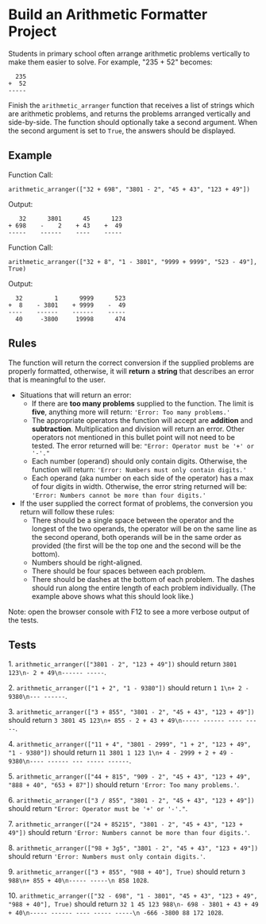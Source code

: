 # Build an Arithmetic Formatter Project

Students in primary school often arrange arithmetic problems vertically to make them easier to solve. For example, "235 + 52" becomes:

```
  235
+  52
-----
```

Finish the `arithmetic_arranger` function that receives a list of strings which are arithmetic problems, and returns the problems arranged vertically and side-by-side. The function should optionally take a second argument. When the second argument is set to `True`, the answers should be displayed.

## Example

Function Call:

```
arithmetic_arranger(["32 + 698", "3801 - 2", "45 + 43", "123 + 49"])
```

Output:

```
   32      3801      45      123
+ 698    -    2    + 43    +  49
-----    ------    ----    -----
```

Function Call:

```
arithmetic_arranger(["32 + 8", "1 - 3801", "9999 + 9999", "523 - 49"], True)
```

Output:

```
  32         1      9999      523
+  8    - 3801    + 9999    -  49
----    ------    ------    -----
  40     -3800     19998      474
```

## Rules

The function will return the correct conversion if the supplied problems are properly formatted, otherwise, it will **return** a **string** that describes an error that is meaningful to the user.

- Situations that will return an error:
  - If there are **too many problems** supplied to the function. The limit is **five**, anything more will return: `'Error: Too many problems.'`
  - The appropriate operators the function will accept are **addition** and **subtraction**. Multiplication and division will return an error. Other operators not mentioned in this bullet point will not need to be tested. The error returned will be: `"Error: Operator must be '+' or '-'."`
  - Each number (operand) should only contain digits. Otherwise, the function will return: `'Error: Numbers must only contain digits.'`
  - Each operand (aka number on each side of the operator) has a max of four digits in width. Otherwise, the error string returned will be: `'Error: Numbers cannot be more than four digits.'`
- If the user supplied the correct format of problems, the conversion you return will follow these rules:
  - There should be a single space between the operator and the longest of the two operands, the operator will be on the same line as the second operand, both operands will be in the same order as provided (the first will be the top one and the second will be the bottom).
  - Numbers should be right-aligned.
  - There should be four spaces between each problem.
  - There should be dashes at the bottom of each problem. The dashes should run along the entire length of each problem individually. (The example above shows what this should look like.)

Note: open the browser console with F12 to see a more verbose output of the tests.

## Tests

1\. `arithmetic_arranger(["3801 - 2", "123 + 49"])` should return `3801 123\n- 2 + 49\n------ -----`.

2\. `arithmetic_arranger(["1 + 2", "1 - 9380"])` should return `1 1\n+ 2 - 9380\n--- ------`.

3\. `arithmetic_arranger(["3 + 855", "3801 - 2", "45 + 43", "123 + 49"])` should return `3 3801 45 123\n+ 855 - 2 + 43 + 49\n----- ------ ---- -----`.

4\. `arithmetic_arranger(["11 + 4", "3801 - 2999", "1 + 2", "123 + 49", "1 - 9380"])` should return `11 3801 1 123 1\n+ 4 - 2999 + 2 + 49 - 9380\n---- ------ --- ----- ------`.

5\. `arithmetic_arranger(["44 + 815", "909 - 2", "45 + 43", "123 + 49", "888 + 40", "653 + 87"])` should return `'Error: Too many problems.'`.

6\. `arithmetic_arranger(["3 / 855", "3801 - 2", "45 + 43", "123 + 49"])` should return `"Error: Operator must be '+' or '-'."`.

7\. `arithmetic_arranger(["24 + 85215", "3801 - 2", "45 + 43", "123 + 49"])` should return `'Error: Numbers cannot be more than four digits.'`.

8\. `arithmetic_arranger(["98 + 3g5", "3801 - 2", "45 + 43", "123 + 49"])` should return `'Error: Numbers must only contain digits.'`.

9\. `arithmetic_arranger(["3 + 855", "988 + 40"], True)` should return `3 988\n+ 855 + 40\n----- -----\n 858 1028`.

10\. `arithmetic_arranger(["32 - 698", "1 - 3801", "45 + 43", "123 + 49", "988 + 40"], True)` should return `32 1 45 123 988\n- 698 - 3801 + 43 + 49 + 40\n----- ------ ---- ----- -----\n -666 -3800 88 172 1028`.
